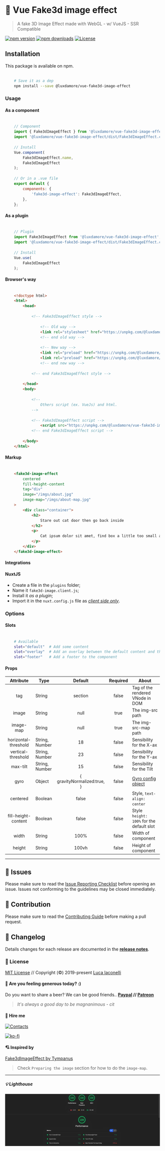 # 🎉 Vue Fake3d image effect

> A fake 3D Image Effect made with WebGL - w/ VueJS - SSR Compatible

[![npm version][npm-version-src]][npm-version-href]
[![npm downloads][npm-downloads-src]][npm-downloads-href]
[![License][license-src]][license-href]

## Installation

This package is available on npm.

```bash

    # Save it as a dep
    npm install --save @luxdamore/vue-fake3d-image-effect

```

### Usage

#### As a component

```js

    // Component
    import { Fake3dImageEffect } from '@luxdamore/vue-fake3d-image-effect';
    import '@luxdamore/vue-fake3d-image-effect/dist/Fake3dImageEffect.css';

    // Install
    Vue.component(
        Fake3dImageEffect.name,
        Fake3dImageEffect
    );

    // Or in a .vue file
    export default {
        components: {
            'fake3d-image-effect': Fake3dImageEffect,
        },
    };

```

#### As a plugin

```js

    // Plugin
    import Fake3dImageEffect from '@luxdamore/vue-fake3d-image-effect';
    import '@luxdamore/vue-fake3d-image-effect/dist/Fake3dImageEffect.css';

    // Install
    Vue.use(
        Fake3dImageEffect
    );

```

#### Browser's way

```html

    <!doctype html>
    <html>
        <head>

            <!-- Fake3dImageEffect style -->

                <!-- Old way -->
                <link rel="stylesheet" href="https://unpkg.com/@luxdamore/vue-fake3d-image-effect@latest/dist/Fake3dImageEffect.css" />
                <!-- end old way -->

                <!-- New way -->
                <link rel="preload" href="https://unpkg.com/@luxdamore/vue-fake3d-image-effect@latest/dist/Fake3dImageEffect.css" as="style" onload="this.rel='stylesheet'" />
                <link rel="preload" href="https://unpkg.com/@luxdamore/vue-fake3d-image-effect@latest/dist/Fake3dImageEffect.umd.min.js" as="script" />
                <!-- end new way -->

            <!-- end Fake3dImageEffect style -->

        </head>
        <body>

            <!--
                Others script (ex. VueJs) and html.
            -->

            <!-- Fake3dImageEffect script -->
                <script src="https://unpkg.com/@luxdamore/vue-fake3d-image-effect@latest/dist/Fake3dImageEffect.umd.min.js"></script>
            <!-- end Fake3dImageEffect script -->

        </body>
    </html>

```

#### Markup

```html

    <fake3d-image-effect
        centered
        fill-height-content
        tag="div"
        image="/imgs/about.jpg"
        image-map="/imgs/about-map.jpg"
    >
        <div class="container">
            <h2>
                Stare out cat door then go back inside
            </h2>
            <p>
                Cat ipsum dolor sit amet, find box a little too small and curl up with fur hanging out,lick left leg for ninety minutes, still dirty. Stand in doorway, unwilling to chose whether to stay in or go out unwrap toilet paper i vomit in the bed in the middle of the night.
            </p>
        </div>
    </fake3d-image-effect>

```

#### Integrations

#### NuxtJS

- Create a file in the `plugins` folder;
- Name it `fake3d-image.client.js`;
- Install it _as a plugin_;
- Import it in the `nuxt.config.js` file as [*client side only*](https://nuxtjs.org/guide/plugins/#client-side-only).

### Options

#### Slots

```bash

    # Available
    slot="default"  # Add some content
    slot="overlay"  # Add an overlay between the default content and the background image
    slot="footer"   # Add a footer to the component

```

#### Props

| Attribute | Type | Default | Required | About |
|:--------------------:|--------------------|:-------:|:--------:|-------------------------------------|
| tag | String | section | false | Tag of the rendered VNode in DOM |
| image | String | null | true | The img-src path |
| image-map | String | null | true | The img-src-map path |
| horizontal-threshold | String, Number | 18 | false | Sensibility for the X-ax |
| vertical-threshold | String, Number | 23 | false | Sensibility for the Y-ax |
| max-tilt | String, Number | 15 | false | Sensibility for the Tilt |
| gyro | Object | { gravityNormalized:true, } | false | [Gyro config object](https://github.com/dorukeker/gyronorm.js) |
| centered | Boolean | false | false | Style, `text-align: center` |
| fill-height-content | Boolean | false | false | Style `height: 100%` for the default slot |
| width | String | 100% | false | Width of component |
| height | String | 100vh | false | Height of component |
___

[npm-version-src]: https://img.shields.io/npm/v/@luxdamore/vue-fake3d-image-effect/latest.svg?style=flat-square
[npm-version-href]: https://npmjs.com/package/@luxdamore/vue-fake3d-image-effect

[npm-downloads-src]: https://img.shields.io/npm/dt/@luxdamore/vue-fake3d-image-effect.svg?style=flat-square
[npm-downloads-href]: https://npmjs.com/package/@luxdamore/vue-fake3d-image-effect

[license-src]: https://img.shields.io/npm/l/@luxdamore/vue-fake3d-image-effect.svg?style=flat-square
[license-href]: https://npmjs.com/package/@luxdamore/vue-fake3d-image-effect

## 🐞 Issues

Please make sure to read the [Issue Reporting Checklist](/.github/ISSUE_TEMPLATE/bug_report.md) before opening an issue. Issues not conforming to the guidelines may be closed immediately.

## 👥 Contribution

Please make sure to read the [Contributing Guide](/.github/ISSUE_TEMPLATE/feature_request.md) before making a pull request.

## 📖 Changelog

Details changes for each release are documented in the [**release notes**](./CHANGELOG.md).

### 📃 License

[MIT License](./LICENSE) // Copyright (©) 2019-present [Luca Iaconelli](https://lucaiaconelli.it)

#### 💸 Are you feeling generous today?  :)

Do you want to share a beer? We can be good friends.. __[Paypal](https://www.paypal.me/luxdamore) // [Patreon](https://www.patreon.com/luxdamore)__

> _It's always a good day to be magnanimous - cit_

#### 💼 Hire me

[![Contacts](https://img.shields.io/badge/email-Contact%20me-success)](https://lucaiaconelli.it)

[![ko-fi](https://www.ko-fi.com/img/githubbutton_sm.svg)](https://ko-fi.com/luxdamore)

#### 💘 Inspired by

[Fake3dImageEffect by Tympanus](https://tympanus.net/codrops/2019/02/20/how-to-create-a-fake-3d-image-effect-with-webgl/)
> Check `Preparing the image` section for how to do the `image-map`.

___

##### 💡 Lighthouse

![Lighthouse audit score](./lighthouse-audit.jpg)
